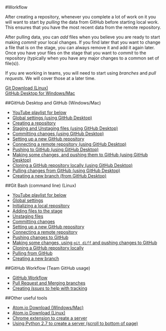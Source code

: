 #Workflow

After creating a repository, whenever you complete a lot of work on it you
will want to start by _pulling_ the data from GitHub before starting local work.
This ensures that you have the most recent data from the remote repository.

After pulling data, you can _add_ files when you believe you are ready to start
making _commit_ your local changes.  If you find later that you want to change
a file that is on the stage, you can always remove it and add it again later.
Once you have your files on the stage that you want to _commit_ to the repository
(typically when you have any major changes to a common set of file(s)).

If you are working in teams, you will need to start using _branches_ and _pull requests_.
We will cover those at a later time.

[Git Download (Linux)](https://git-scm.com/)  
[GitHub Desktop for Windows/Mac](https://desktop.github.com/)

##GitHub Desktop and GitHub (Windows/Mac)
* [YouTube playlist for below](https://www.youtube.com/playlist?list=PLm9Cj7cTJrFsEesQ0Y4T0QOax2SHabPWK)
* [Global settings (using GitHub Desktop)](http://youtu.be/IW8ia8BtmIs?hd=1)
* [Creating a repository](http://youtu.be/x60GRu7i794?hd=1)
* [Staging and Unstaging files (using GitHub Desktop)](http://youtu.be/25Yqswuq3GA?hd=1)
* [Committing changes (using GitHub Desktop)](http://youtu.be/i2j60GZJdDM?hd=1)
* [Setting up a new GitHub repository](https://www.youtube.com/watch?v=UbxWU-BR7Jw)
* [Connecting a remote repository (using GitHub Desktop)](http://youtu.be/k8lLR1VbQAY?hd=1)
* [Pushing to GitHub (using GitHub Desktop)](http://youtu.be/FO5dJDz6JvM?hd=1)
* [Making some changes, and pushing them to GitHub (using GitHub Desktop)](http://youtu.be/N9_hbEanEIQ?hd=1)
* [Cloning a GitHub repository locally (using GitHub Desktop)]()
* [Pulling changes from GitHub (using GitHub Desktop)](http://youtu.be/ysenzbz3mh0?hd=1)
* [Creating a new branch (from GitHub Desktop)](http://youtu.be/c0MaN0QB-Cc?hd=1)

##Git Bash (command line) (Linux)
* [YouTube playlist for below](https://www.youtube.com/playlist?list=PLm9Cj7cTJrFsX2zXRzegYKgTLjxApzIKu)
* [Global settings](http://youtu.be/cWWWab8uwRw?hd=1)
* [Initializing a local repository](http://youtu.be/gVLYPXldT0A?hd=1)
* [Adding files to the stage](http://youtu.be/Z5G3NnBWqzg?hd=1)
* [Unstaging files](http://youtu.be/ACCGfmA_l6g?hd=1cleclear)
* [Committing changes](http://youtu.be/Lu-khwGV9lU?hd=1)
* [Setting up a new GitHub repository](https://www.youtube.com/watch?v=UbxWU-BR7Jw)
* [Connecting a remote repository](http://youtu.be/E0MBH5cz0-g?hd=1)
* [Pushing changes to GitHub](http://youtu.be/XGQtJCQ5x7M?hd=1)
* [Making some changes, using ```git diff``` and pushing changes to GitHub](http://youtu.be/QTV7AoBGJag?hd=1)
* [Cloning a GitHub repository locally](http://youtu.be/1EgQMGGx08A?hd=1)
* [Pulling from GitHub](http://youtu.be/g_U_2336lgE?hd=1)
* [Creating a new branch](http://youtu.be/WZFtR7NXmlE?hd=1)

##GitHub Workflow (Team GitHub usage)
* [GitHub Workflow](https://guides.github.com/pdfs/githubflow-online.pdf)
* [Pull Request and Merging branches](http://youtu.be/PwSKzcGA6uc?hd=1)
* [Creating _Issues_ to help with tracking](http://youtu.be/OfLpbhBqFCg?hd=1)

##Other useful tools
* [Atom.io Download (Windows/Mac)](https://atom.io/)
* [Atom.io Download (Linux)](https://github.com/atom/atom/releases/tag/v1.14.1)
* [Chrome extension to create a server](https://chrome.google.com/webstore/detail/web-server-for-chrome/ofhbbkphhbklhfoeikjpcbhemlocgigb?hl=en)
* [Using Python 2.7 to create a server (scroll to bottom of page)](https://docs.python.org/2/library/simplehttpserver.html)

